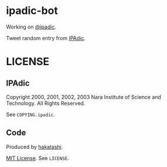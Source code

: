ipadic-bot
==========

Working on [@ipadic](https://twitter.com/ipadic).

Tweet random entry from [IPAdic](http://sourceforge.jp/projects/ipadic/).

# LICENSE

## IPAdic

Copyright 2000, 2001, 2002, 2003 Nara Institute of Science
and Technology.  All Rights Reserved.

See `COPYING.ipadic`.

## Code

Produced by [hakatashi](https://github.com/hakatashi).

[MIT License](http://opensource.org/licenses/MIT). See `LICENSE`.
